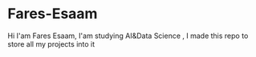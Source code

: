 # Fares-Esaam
Hi I'am Fares Esaam, I'am studying AI&amp;Data Science , I made this repo to store all my projects into it 
